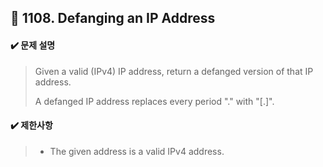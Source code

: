 ## :blue_book: 1108. Defanging an IP Address

#### :heavy_check_mark: 문제 설명 
> Given a valid (IPv4) IP address, return a defanged version of that IP address.
> 
> A defanged IP address replaces every period "." with "[.]".

#### :heavy_check_mark: 제한사항
> * The given address is a valid IPv4 address.
